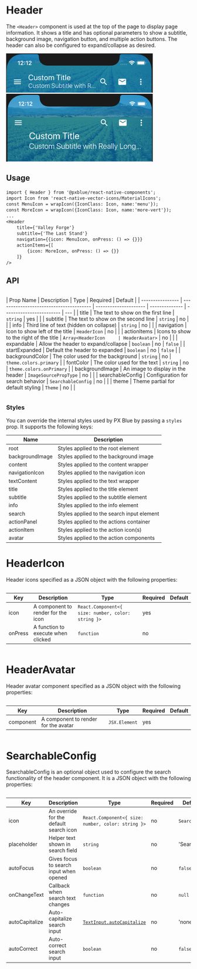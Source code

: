 # Header

The `<Header>` component is used at the top of the page to display page information. It shows a title and has optional parameters to show a subtitle, background image, navigation button, and multiple action buttons. The header can also be configured to expand/collapse as desired.

<img width="400" alt="Collapsed header" src="./images/header_small.png">
<img width="400" alt="Expanded header" src="./images/header_large.png">

## Usage

```tsx
import { Header } from '@pxblue/react-native-components';
import Icon from 'react-native-vector-icons/MaterialIcons';
const MenuIcon = wrapIcon({IconClass: Icon, name:'menu'});
const MoreIcon = wrapIcon({IconClass: Icon, name:'more-vert'});
...
<Header
    title={'Valley Forge'}
    subtitle={'The Last Stand'}
    navigation={{icon: MenuIcon, onPress: () => {}}}
    actionItems={[
        {icon: MoreIcon, onPress: () => {}}
    ]}
/>
```

## API

<div style="overflow: auto">

| Prop Name        | Description                             | Type                  | Required       | Default                  |
| ---------------- | --------------------------------------- | --------------------- | -------------- | ------------------------ | --- |
| title            | The text to show on the first line      | `string`              | yes            |                          |
| subtitle         | The text to show on the second line     | `string`              | no             |                          |
| info             | Third line of text (hidden on collapse) | `string`              | no             |                          |
| navigation       | Icon to show left of the title          | `HeaderIcon`          | no             |                          |
| actionItems      | Icons to show to the right of the title | `Array<HeaderIcon     | HeaderAvatar>` | no                       |     |
| expandable       | Allow the header to expand/collapse     | `boolean`             | no             | `false`                  |
| startExpanded    | Default the header to expanded          | `boolean`             | no             | `false`                  |
| backgroundColor  | The color used for the background       | `string`              | no             | `theme.colors.primary`   |
| fontColor        | The color used for the text             | `string`              | no             | `theme.colors.onPrimary` |
| backgroundImage  | An image to display in the header       | `ImageSourcePropType` | no             |                          |
| searchableConfig | Configuration for search behavior       | `SearchableConfig`    | no             |                          |
| theme            | Theme partial for default styling       | `Theme`               | no             |                          |

</div>

### Styles

You can override the internal styles used by PX Blue by passing a `styles` prop. It supports the following keys:

| Name            | Description                                |
| --------------- | ------------------------------------------ |
| root            | Styles applied to the root element         |
| backgroundImage | Styles applied to the background image     |
| content         | Styles applied to the content wrapper      |
| navigationIcon  | Styles applied to the navigation icon      |
| textContent     | Styles applied to the text wrapper         |
| title           | Styles applied to the title element        |
| subtitle        | Styles applied to the subtitle element     |
| info            | Styles applied to the info element         |
| search          | Styles applied to the search input element |
| actionPanel     | Styles applied to the actions container    |
| actionItem      | Styles applied to the action icon(s)       |
| avatar          | Styles applied to the action components    |

# HeaderIcon

Header icons specified as a JSON object with the following properties:

<div style="overflow: auto">

| Key     | Description                        | Type                                               | Required | Default |
| ------- | ---------------------------------- | -------------------------------------------------- | -------- | ------- |
| icon    | A component to render for the icon | `React.Component<{ size: number, color: string }>` | yes      |         |
| onPress | A function to execute when clicked | `function`                                         | no       |         |

</div>

# HeaderAvatar

Header avatar component specified as a JSON object with the following properties:

<div style="overflow: auto">

| Key       | Description                          | Type          | Required | Default |
| --------- | ------------------------------------ | ------------- | -------- | ------- |
| component | A component to render for the avatar | `JSX.Element` | yes      |         |

</div>

# SearchableConfig

SearchableConfig is an optional object used to configure the search functionality of the header component. It is a JSON object with the following properties:

<div style="overflow: auto">

| Key            | Description                             | Type                                                                 | Required | Default      |
| -------------- | --------------------------------------- | -------------------------------------------------------------------- | -------- | ------------ |
| icon           | An override for the default search icon | `React.Component<{ size: number, color: string }>`                   | no       | `SearchIcon` |
| placeholder    | Helper text shown in search field       | `string`                                                             | no       | 'Search'     |
| autoFocus      | Gives focus to search input when opened | `boolean`                                                            | no       | `false`      |
| onChangeText   | Callback when search text changes       | `function`                                                           | no       | `null`       |
| autoCapitalize | Auto-capitalize search input            | [`TextInput.autoCapitalize`](https://reactnative.dev/docs/textinput) | no       | 'none'       |
| autoCorrect    | Auto-correct search input               | `boolean`                                                            | no       | `false`      |

</div>
